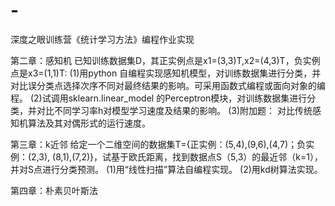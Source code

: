 # -
深度之眼训练营《统计学习方法》编程作业实现

第二章：感知机
    已知训练数据集D，其正实例点是x1=(3,3)T,x2=(4,3)T，负实例点是x3=(1,1)T:
    (1)用python 自编程实现感知机模型，对训练数据集进行分类，并对比误分类点选择次序不同对最终结果的影响。可采用函数式编程或面向对象的编程。
    (2)试调用sklearn.linear_model 的Perceptron模块，对训练数据集进行分类，并对比不同学习率h对模型学习速度及结果的影响。
    (3)附加题：
    对比传统感知机算法及其对偶形式的运行速度。
    
第三章：k近邻
    给定一个二维空间的数据集T={正实例：(5,4),(9,6),(4,7)；负实例：(2,3), (8,1),(7,2)}，试基于欧氏距离，找到数据点S（5,3）的最近邻（k=1），并对S点进行分类预测。
    (1)用“线性扫描”算法自编程实现。
    (2)用kd树算法实现。
    
第四章：朴素贝叶斯法
